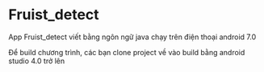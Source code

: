 # Fruist_detect
App Fruist_detect viết bằng ngôn ngữ java chạy trên điện thoại android 7.0




Để build chương trình, các bạn clone project về vào build bằng android studio 4.0 trở lên
